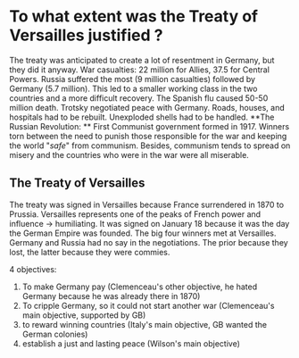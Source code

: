 
# To what extent was the Treaty of Versailles justified ?

The treaty was anticipated to create a lot of resentment in Germany, but they did it anyway. War casualties: 22 million for Allies, 37.5 for Central Powers. Russia suffered the most (9 million casualties) followed by Germany (5.7 million). This led to a smaller working class in the two countries and a more difficult recovery. The Spanish flu caused 50-50 million death. Trotsky negotiated peace with Germany. Roads, houses, and hospitals had to be rebuilt. Unexploded shells had to be handled. 
**The Russian Revolution: ** First Communist government formed in 1917. Winners torn between the need to punish those responsible for the war and keeping the world "*safe*" from communism. Besides, communism tends to spread on misery and the countries who were in the war were all miserable.

## The Treaty of Versailles

The treaty was signed in Versailles because France surrendered in 1870 to Prussia. Versailles represents one of the peaks of French power and influence → humiliating. It was signed on January 18 because it was the day the German Empire was founded. The big four winners met at Versailles. Germany and Russia had no say in the negotiations. The prior because they lost, the latter because they were commies. 

4 objectives:

1. To make Germany pay (Clemenceau's other objective, he hated Germany because he was already there in 1870)
2. To cripple Germany, so it could not start another war (Clemenceau's main objective, supported by GB)
3. to reward winning countries (Italy's main objective, GB wanted the German colonies)
4. establish a just and lasting peace (Wilson's main objective)
<!--stackedit_data:
eyJoaXN0b3J5IjpbLTk2ODMzODY2N119
-->